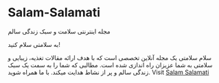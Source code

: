 # Salam-Salamati
مجله اینترنتی سلامت و سبک زندگی سالم

به سلامتی سلام کنید!

سلام سلامتی یک مجله آنلاین تخصصی است که با هدف ارائه مقالات تغذیه، زیبایی و سلامتی به شما عزیزان راه اندازی شده است. مطالبی که شما را به سمت یک سبک زندگی سالم و پر از نشاط هدایت میکند.
با ما همراه شوید.
Visit [Salam Salamati](https://salamsalamati.com/)
